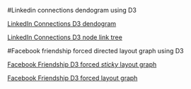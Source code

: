 #Linkedin connections dendogram using D3

[LinkedIn Connections D3 dendogram](http://adidonato.github.io/linkedin/dendogram.html)

[LinkedIn Connections D3 node link tree](http://adidonato.github.io/linkedin/node_link_tree.html)

#Facebook friendship forced directed layout graph using D3

[Facebook Friendship D3 forced *sticky* layout graph](http://adidonato.github.io/facebook/sticky.html)

[Facebook Friendship D3 forced layout graph](http://adidonato.github.io/facebook/fb-redirected.html)
